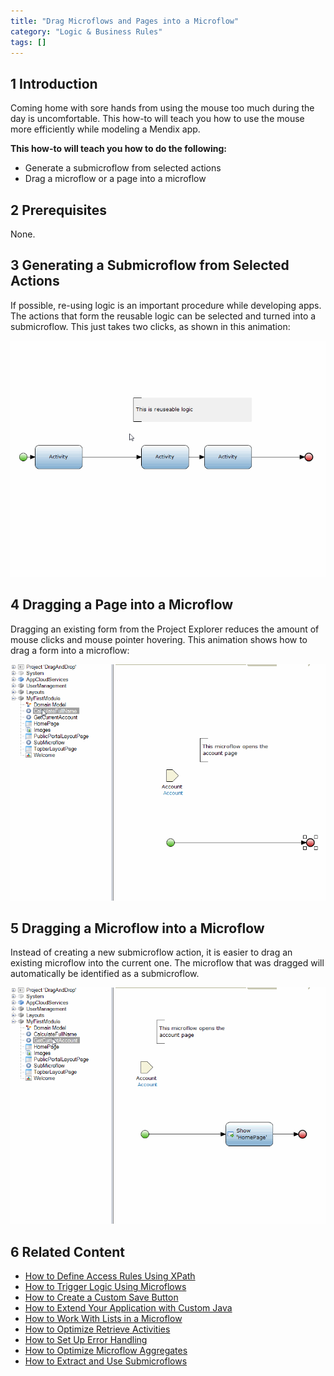 ```yaml
---
title: "Drag Microflows and Pages into a Microflow"
category: "Logic & Business Rules"
tags: []
---
```


## 1 Introduction

Coming home with sore hands from using the mouse too much during the day is uncomfortable. This how-to will teach you how to use the mouse more efficiently while modeling a Mendix app.

**This how-to will teach you how to do the following:**

* Generate a submicroflow from selected actions
* Drag a microflow or a page into a microflow

## 2 Prerequisites

None.

## 3 Generating a Submicroflow from Selected Actions

If possible, re-using logic is an important procedure while developing apps. The actions that form the reusable logic can be selected and turned into a submicroflow. This just takes two clicks, as shown in this animation:

![](attachments/18448680/18580993.gif)

## 4 Dragging a Page into a Microflow

Dragging an existing form from the Project Explorer reduces the amount of mouse clicks and mouse pointer hovering. This animation shows how to drag a form into a microflow:

![](attachments/18448680/18580992.gif)

## 5 Dragging a Microflow into a Microflow

Instead of creating a new submicroflow action, it is easier to drag an existing microflow into the current one. The microflow that was dragged will automatically be identified as a submicroflow.

![](attachments/18448680/18580991.gif)

## 6 Related Content

* [How to Define Access Rules Using XPath](Define+Access+Rules+Using+XPath)
* [How to Trigger Logic Using Microflows](Triggering+Logic+using+Microflows)
* [How to Create a Custom Save Button](Create+a+Custom+Save+Button)
* [How to Extend Your Application with Custom Java](Extending+Your+Application+with+Custom+Java)
* [How to Work With Lists in a Microflow](Working+With+Lists+in+a+Microflow)
* [How to Optimize Retrieve Activities](Optimizing+Retrieve+Activities)
* [How to Set Up Error Handling](Set+Up+Error+Handling)
* [How to Optimize Microflow Aggregates](Optimizing+Microflow+Aggregates)
* [How to Extract and Use Submicroflows](Extract+and+use+sub+microflows)
